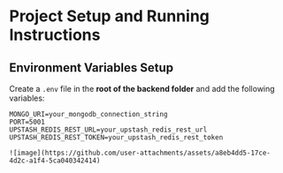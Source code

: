 # Project Setup and Running Instructions

## Environment Variables Setup

Create a `.env` file in the **root of the backend folder** and add the following variables:

```env
MONGO_URI=your_mongodb_connection_string
PORT=5001
UPSTASH_REDIS_REST_URL=your_upstash_redis_rest_url
UPSTASH_REDIS_REST_TOKEN=your_upstash_redis_rest_token

![image](https://github.com/user-attachments/assets/a8eb4dd5-17ce-4d2c-a1f4-5ca040342414)
